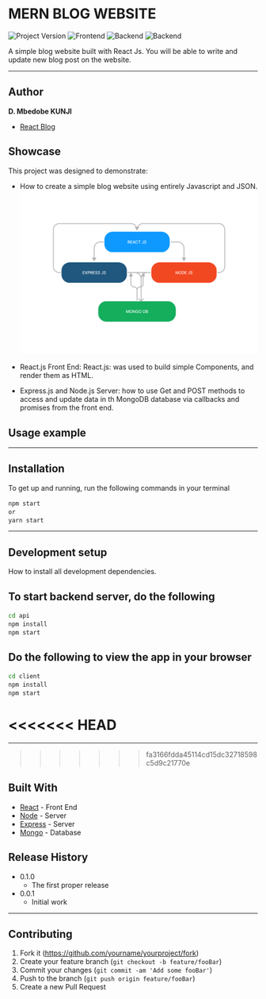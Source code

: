 <!---![header](https://github.com/MBEDOBE/mbedobe/blob/master/header.png)--->

# MERN BLOG WEBSITE
![Project Version](https://img.shields.io/badge/Version-1.0.0-orange?style=for-the-badge&logo)
![Frontend](https://img.shields.io/badge/Frontend-ReactJs-blue?style=for-the-badge&logo=react)
![Backend](https://img.shields.io/badge/Database-MongoDb-green?style=for-the-badge&logo=mongodb)
![Backend](https://img.shields.io/badge/Server-Node-lightgrey?style=for-the-badge&logo=node.js)



A simple blog website built with React Js. You will be able to write and update new blog post on the website.

---
## Author

**D. Mbedobe KUNJI** 
* [React Blog](https://github.com/MBEDOBE/react_blog)


## Showcase

This project was designed to demonstrate:

* How to create a simple blog website using entirely Javascript and JSON.
  ![idea_image](https://github.com/MBEDOBE/react_blog/blob/master/REACT%20MERN.png)
* React.js Front End:
   React.js: was used to build simple Components, and render them as HTML.

* Express.js and Node.js Server:
   how to use Get and POST methods  to access and update data in th MongoDB database via callbacks and promises from the front end.

## Usage example


---

## Installation
To get up and running, run the following commands in your terminal
```sh
npm start 
or
yarn start
```

---

## Development setup

How to install all development dependencies.  
## To start backend server, do the following
```sh
cd api
npm install
npm start
```
## Do the following to view the app in your browser
```sh
cd client
npm install
npm start
```

<<<<<<< HEAD
=======
---
>>>>>>> fa3166fdda45114cd15dc32718598c5d9c21770e

## Built With

* [React](https://reactjs.org/) - Front End 
* [Node](https://nodejs.org/en/) - Server
* [Express](https://expressjs.com/) - Server
* [Mongo](https://www.mongodb.com/) - Database

## Release History

* 0.1.0
    * The first proper release
* 0.0.1
    * Initial work

---

## Contributing

1. Fork it (<https://github.com/yourname/yourproject/fork>)
2. Create your feature branch (`git checkout -b feature/fooBar`)
3. Commit your changes (`git commit -am 'Add some fooBar'`)
4. Push to the branch (`git push origin feature/fooBar`)
5. Create a new Pull Request



